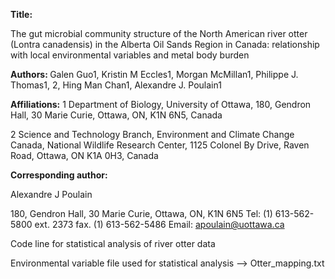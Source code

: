 <b> Title:  </b>

The gut microbial community structure of the North American river otter (Lontra canadensis) in the Alberta Oil Sands Region in Canada: relationship with local environmental variables and metal body burden

<b> Authors: </b>
Galen Guo1, Kristin M Eccles1, Morgan McMillan1, Philippe J. Thomas1, 2, Hing Man Chan1, Alexandre J. Poulain1

<b> Affiliations:</b>
1 Department of Biology, University of Ottawa, 180, Gendron Hall, 30 Marie Curie, Ottawa, ON, K1N 6N5, Canada

2 Science and Technology Branch, Environment and Climate Change Canada, National Wildlife Research Center, 1125 Colonel By Drive, Raven Road, Ottawa, ON K1A 0H3, Canada


<b> Corresponding author: </b>

Alexandre J Poulain

180, Gendron Hall, 30 Marie Curie, Ottawa, ON, K1N 6N5
Tel: (1) 613-562-5800 ext. 2373 fax. (1) 613-562-5486
Email: apoulain@uottawa.ca


Code line for statistical analysis of river otter data

Environmental variable file used for statistical analysis --> Otter_mapping.txt
